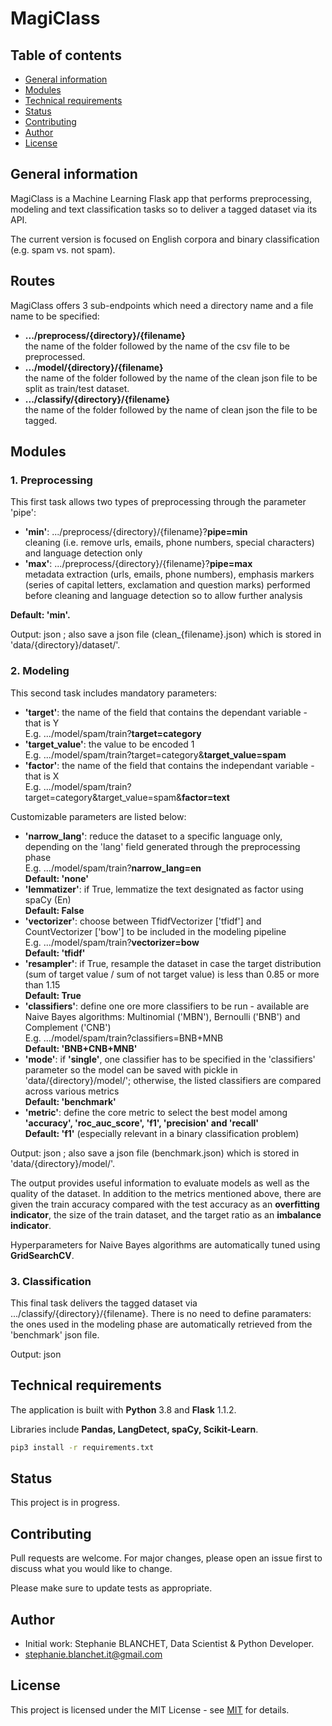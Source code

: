 # MagiClass

## Table of contents
* [General information](#general-information)
* [Modules](#modules)
* [Technical requirements](#technical-requirements)
* [Status](#status)
* [Contributing](#contributing)
* [Author](#author)
* [License](#license)


## General information

MagiClass is a Machine Learning Flask app that performs preprocessing, modeling and text classification tasks so to deliver a tagged dataset via its API.
 
The current version is focused on English corpora and binary classification (e.g. spam vs. not spam).


## Routes

MagiClass offers 3 sub-endpoints which need a directory name and a file name to be specified:
<ul>
<li><strong>.../preprocess/{directory}/{filename}</strong><br>
the name of the folder followed by the name of the csv file to be preprocessed.</li>
<li><strong>.../model/{directory}/{filename}</strong><br>
the name of the folder followed by the name of the clean json file to be split as train/test dataset.</li>
<li><strong>.../classify/{directory}/{filename}</strong><br>
the name of the folder followed by the name of clean json the file to be tagged.</li>
</ul>


## Modules


### 1. Preprocessing

This first task allows two types of preprocessing through the parameter 'pipe':
<ul>
<li><strong>'min'</strong>: .../preprocess/{directory}/{filename}?<strong>pipe=min</strong><br>
cleaning (i.e. remove urls, emails, phone numbers, special characters) and language detection only</li>
<li><strong>'max'</strong>: .../preprocess/{directory}/{filename}?<strong>pipe=max</strong><br>
metadata extraction (urls, emails, phone numbers), emphasis markers (series of capital letters, exclamation and question marks) performed before cleaning and language detection so to allow further analysis</li>
</ul>

<strong>Default: 'min'.</strong>

Output: json ; also save a json file (clean_{filename}.json) which is stored in 'data/{directory}/dataset/'.


### 2. Modeling

This second task includes mandatory parameters:
<ul>
<li><strong>'target'</strong>: the name of the field that contains the dependant variable - that is Y<br>
E.g. .../model/spam/train?<strong>target=category</strong></li>
<li><strong>'target_value'</strong>: the value to be encoded 1<br>
E.g. .../model/spam/train?target=category&<strong>target_value=spam</strong></li>
<li><strong>'factor'</strong>: the name of the field that contains the independant variable - that is X<br>
E.g. .../model/spam/train?target=category&target_value=spam&<strong>factor=text</strong></li>
</ul>

Customizable parameters are listed below:
<ul>
<li><strong>'narrow_lang'</strong>: reduce the dataset to a specific language only, depending on the 'lang' field generated through the preprocessing phase<br>  
E.g. .../model/spam/train?<strong>narrow_lang=en</strong><br>
<strong>Default: 'none'</strong></li>
<li><strong>'lemmatizer'</strong>: if True, lemmatize the text designated as factor using spaCy (En)<br>
<strong>Default: False</strong></li>
<li><strong>'vectorizer'</strong>: choose between TfidfVectorizer ['tfidf'] and CountVectorizer ['bow'] to be included in the modeling pipeline<br>
E.g. .../model/spam/train?<strong>vectorizer=bow</strong><br>
<strong>Default: 'tfidf'</strong></li>
<li><strong>'resampler'</strong>: if True, resample the dataset in case the target distribution (sum of target value / sum of not target value) is less than 0.85 or more than 1.15<br>
<strong>Default: True</strong></li>
<li><strong>'classifiers'</strong>: define one ore more classifiers to be run - available are Naive Bayes algorithms: Multinomial ('MBN'), Bernoulli ('BNB') and Complement ('CNB')<br>
E.g. .../model/spam/train?</strong>classifiers=BNB+MNB</strong><br>
<strong>Default: 'BNB+CNB+MNB'</strong></li>
<li><strong>'mode'</strong>: if <strong>'single'</strong>, one classifier has to be specified in the 'classifiers' parameter so the model can be saved with pickle in 'data/{directory}/model/'; otherwise, the listed classifiers are compared across various metrics<br>
<strong>Default: 'benchmark'</strong></li>
<li><strong>'metric'</strong>: define the core metric to select the best model among <strong>'accuracy', 'roc_auc_score', 'f1', 'precision' and 'recall'</strong><br>
<strong>Default: 'f1'</strong> (especially relevant in a binary classification problem)</li>
</ul>

Output: json ; also save a json file (benchmark.json) which is stored in 'data/{directory}/model/'.

The output provides useful information to evaluate models as well as the quality of the dataset. In addition to the metrics mentioned above, there are given the train accuracy compared with the test accuracy as an <strong>overfitting indicator</strong>, the size of the train dataset, and the target ratio as an <strong>imbalance indicator</strong>.

Hyperparameters for Naive Bayes algorithms are automatically tuned using <strong>GridSearchCV</strong>.


### 3. Classification

This final task delivers the tagged dataset via .../classify/{directory}/{filename}. There is no need to define paramaters: the ones used in the modeling phase are automatically retrieved from the 'benchmark' json file.

Output: json


## Technical requirements

The application is built with <strong>Python</strong> 3.8 and <strong>Flask</strong> 1.1.2. 

Libraries include <strong>Pandas, LangDetect, spaCy, Scikit-Learn</strong>.

```bash
pip3 install -r requirements.txt
```


## Status

This project is in progress.


## Contributing

Pull requests are welcome. For major changes, please open an issue first to discuss what you would like to change.

Please make sure to update tests as appropriate.


## Author

* Initial work: Stephanie BLANCHET, Data Scientist & Python Developer.
* stephanie.blanchet.it@gmail.com


## License

This project is licensed under the MIT License - see [MIT](https://choosealicense.com/licenses/mit/) for details.
